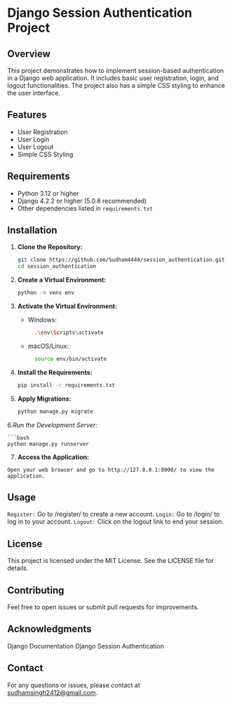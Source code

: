 # Django Session Authentication Project

## Overview

This project demonstrates how to implement session-based authentication in a Django web application. It includes basic user registration, login, and logout functionalities. The project also has a simple CSS styling to enhance the user interface.

## Features

- User Registration
- User Login
- User Logout
- Simple CSS Styling

## Requirements

- Python 3.12 or higher
- Django 4.2.2 or higher (5.0.8 recommended)
- Other dependencies listed in `requirements.txt`

## Installation

1. **Clone the Repository:**

   ```bash
   git clone https://github.com/Sudham4444/session_authentication.git
   cd session_authentication

2. **Create a Virtual Environment:**

    ```bash
    python -m venv env

3. **Activate the Virtual Environment:**

    - Windows:

      ```bash
        .\env\Scripts\activate

    - macOS/Linux:
   
      ```bash
        source env/bin/activate

4. **Install the Requirements:**

    ```bash
    pip install -r requirements.txt

5. **Apply Migrations:**

    ```bash
    python manage.py migrate

  6.*Run the Development Server:*

    ```bash
    python manage.py runserver
    
  7. **Access the Application:**

    Open your web browser and go to http://127.0.0.1:8000/ to view the application.

## Usage

 `Register:` Go to /register/ to create a new account.
 `Login:` Go to /login/ to log in to your account.
 `Logout:` Click on the logout link to end your session.

## License

   This project is licensed under the MIT License. See the LICENSE file for details.

## Contributing

 Feel free to open issues or submit pull requests for improvements.

## Acknowledgments

 Django Documentation
 Django Session Authentication

## Contact

 For any questions or issues, please contact at sudhamsingh2412@gmail.com.
